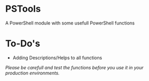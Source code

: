 # PSTools
A PowerShell module with some usefull PowerShell functions

# To-Do's
* Adding Descriptions/Helps to all functions


*Please be carefull and test the functions before you use it in your production environments.*